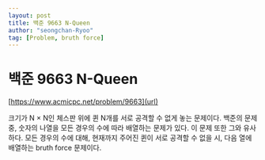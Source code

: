 ```yaml
---
layout: post
title: 백준 9663 N-Queen
author: "seongchan-Ryoo"
tag: [Problem, bruth force]
---
```

# 백준 9663 N-Queen

[https://www.acmicpc.net/problem/9663](url)

크기가 N × N인 체스판 위에 퀸 N개를 서로 공격할 수 없게 놓는 문제이다.
백준의 문제 중, 숫자의 나열을 모든 경우의 수에 따라 배열하는 문제가 있다.
이 문제 또한 그와 유사하다.
모든 경우의 수에 대해, 현재까지 주어진 퀸이 서로 공격할 수 없을 시, 다음 열에 배열하는 bruth force 문제이다.

<script src="https://gist.github.com/seongchan-Ryoo/6c1cf049429da72dbe7e10f41a572305.js"></script>
